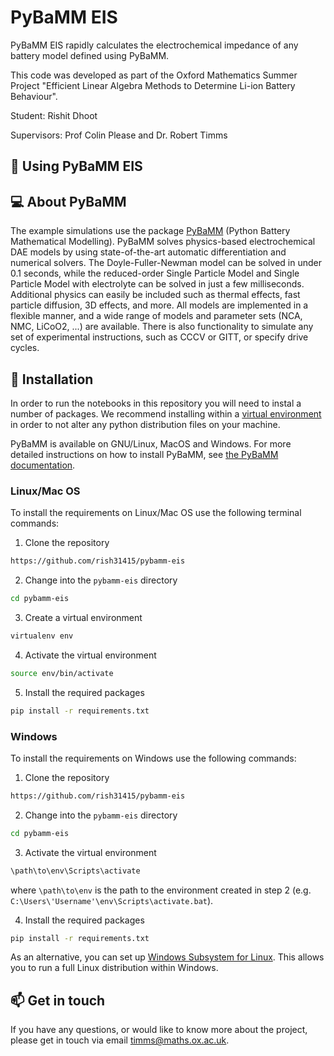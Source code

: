 # PyBaMM EIS
PyBaMM EIS rapidly calculates the electrochemical impedance of any battery model defined using PyBaMM.


This code was developed as part of the Oxford Mathematics Summer Project "Efficient Linear Algebra Methods to Determine Li-ion Battery Behaviour". 

Student: Rishit Dhoot

Supervisors: Prof Colin Please and Dr. Robert Timms

## 🔋 Using PyBaMM EIS

## 💻 About PyBaMM
The example simulations use the package [PyBaMM](www.pybamm.org) (Python Battery Mathematical Modelling). PyBaMM solves physics-based electrochemical DAE models by using state-of-the-art automatic differentiation and numerical solvers. The Doyle-Fuller-Newman model can be solved in under 0.1 seconds, while the reduced-order Single Particle Model and Single Particle Model with electrolyte can be solved in just a few milliseconds. Additional physics can easily be included such as thermal effects, fast particle diffusion, 3D effects, and more. All models are implemented in a flexible manner, and a wide range of models and parameter sets (NCA, NMC, LiCoO2, ...) are available. There is also functionality to simulate any set of experimental instructions, such as CCCV or GITT, or specify drive cycles.

## 🚀 Installation
In order to run the notebooks in this repository you will need to instal a number of packages. We recommend installing within a [virtual environment](https://docs.python.org/3/tutorial/venv.html) in order to not alter any python distribution files on your machine.

PyBaMM is available on GNU/Linux, MacOS and Windows. For more detailed instructions on how to install PyBaMM, see [the PyBaMM documentation](https://pybamm.readthedocs.io/en/latest/install/GNU-linux.html#user-install).

### Linux/Mac OS
To install the requirements on Linux/Mac OS use the following terminal commands:

1. Clone the repository
```bash
https://github.com/rish31415/pybamm-eis
```
2. Change into the `pybamm-eis` directory 
```bash
cd pybamm-eis
```
3. Create a virtual environment
```bash
virtualenv env
```
4. Activate the virtual environment 
```bash
source env/bin/activate
```
5. Install the required packages
```bash 
pip install -r requirements.txt
```

### Windows
To install the requirements on Windows use the following commands:

1. Clone the repository
```bash
https://github.com/rish31415/pybamm-eis
```
2. Change into the `pybamm-eis` directory 
```bash
cd pybamm-eis
```
3. Activate the virtual environment 
```bash
\path\to\env\Scripts\activate
```
where `\path\to\env` is the path to the environment created in step 2 (e.g. `C:\Users\'Username'\env\Scripts\activate.bat`).

4. Install the required packages
```bash 
pip install -r requirements.txt
```

As an alternative, you can set up [Windows Subsystem for Linux](https://docs.microsoft.com/en-us/windows/wsl/about). This allows you to run a full Linux distribution within Windows.

## 📫 Get in touch
If you have any questions, or would like to know more about the project, please get in touch via email <timms@maths.ox.ac.uk>.
